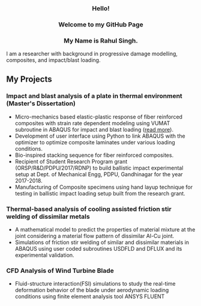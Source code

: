 
### <DIV ALIGN = CENTER>  Hello! </DIV>
### <DIV ALIGN = CENTER>  Welcome to my GitHub Page</DIV>
  
### <DIV ALIGN = CENTER> My Name is Rahul Singh. </DIV>

I am a researcher with background in progressive damage modelling, composites, and impact/blast loading.

## My Projects

### Impact and blast analysis of a plate in thermal environment (Master's Dissertation)
- Micro-mechanics based elastic-plastic response of fiber reinforced composites with strain rate dependent modeling using VUMAT subroutine in ABAQUS for impact and blast loading ([read more](http://tinyurl.com/blastanalysis)). 
- Development of user interface using Python to link ABAQUS with the optimizer to optimize composite laminates under various loading conditions. 
- Bio-inspired stacking sequence for fiber reinforced composites. 
- Recipient of Student Research Program grant (ORSP/R\&D/PDPU/2017/RDNP) to build ballistic impact experimental setup at Dept. of Mechanical Engg, PDPU, Gandhinagar for the year 2017-2018. 
- Manufacturing of Composite specimens using hand layup technique for testing in ballistic impact loading setup built from the research grant.

### Thermal-based analysis of cooling assisted friction stir welding of dissimilar metals
- A mathematical model to predict the properties of material mixture at the joint considering a material flow pattern of dissimilar Al-Cu joint.
- Simulations of friction stir welding of similar and dissimilar materials in ABAQUS using user coded subroutines USDFLD and DFLUX and its experimental validation.

### CFD Analysis of Wind Turbine Blade
- Fluid-structure interaction(FSI) simulations to study the real-time deformation behavior of the blade under aerodynamic loading conditions using finite element analysis tool ANSYS FLUENT


